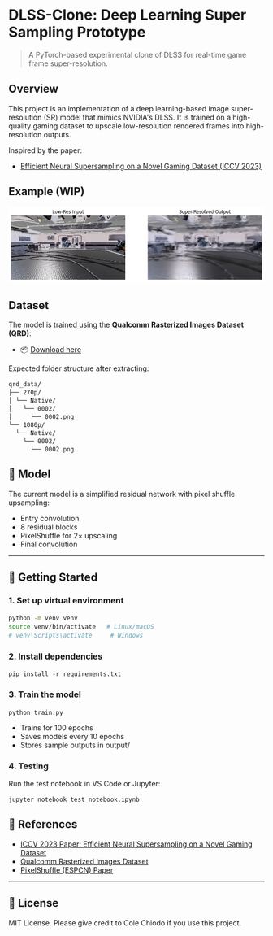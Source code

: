 # DLSS-Clone: Deep Learning Super Sampling Prototype

> A PyTorch-based experimental clone of DLSS for real-time game frame super-resolution.

## Overview

This project is an implementation of a deep learning-based image super-resolution (SR) model that mimics NVIDIA's DLSS. It is trained on a high-quality gaming dataset to upscale low-resolution rendered frames into high-resolution outputs.

Inspired by the paper:

- [Efficient Neural Supersampling on a Novel Gaming Dataset (ICCV 2023)](https://openaccess.thecvf.com/content/ICCV2023/papers/Mercier_Efficient_Neural_Supersampling_on_a_Novel_Gaming_Dataset_ICCV_2023_paper.pdf)

## Example (WIP)
![example dlss render](./assets/readme1.png)

## Dataset

The model is trained using the **Qualcomm Rasterized Images Dataset (QRD)**:

- 📦 [Download here](https://www.qualcomm.com/developer/software/qualcomm-rasterized-images-dataset)

Expected folder structure after extracting:

```
qrd_data/
├── 270p/
│ └── Native/
│   └── 0002/
│     └── 0002.png
└── 1080p/
  └── Native/
    └── 0002/
      └── 0002.png
```

## 🧠 Model

The current model is a simplified residual network with pixel shuffle upsampling:

- Entry convolution
- 8 residual blocks
- PixelShuffle for 2× upscaling
- Final convolution

---
## 🚀 Getting Started

### 1. Set up virtual environment

```bash
python -m venv venv
source venv/bin/activate   # Linux/macOS
# venv\Scripts\activate     # Windows
```

### 2. Install dependencies
```
pip install -r requirements.txt
```
### 3. Train the model
```
python train.py
```
- Trains for 100 epochs
- Saves models every 10 epochs
- Stores sample outputs in output/

### 4. Testing

Run the test notebook in VS Code or Jupyter:
```
jupyter notebook test_notebook.ipynb
```

## 📘 References

- [ICCV 2023 Paper: Efficient Neural Supersampling on a Novel Gaming Dataset](https://openaccess.thecvf.com/content/ICCV2023/papers/Mercier_Efficient_Neural_Supersampling_on_a_Novel_Gaming_Dataset_ICCV_2023_paper.pdf)
- [Qualcomm Rasterized Images Dataset](https://www.qualcomm.com/developer/software/qualcomm-rasterized-images-dataset)
- [PixelShuffle (ESPCN) Paper](https://arxiv.org/abs/1609.05158)

---

## 🛑 License

MIT License. Please give credit to Cole Chiodo if you use this project.